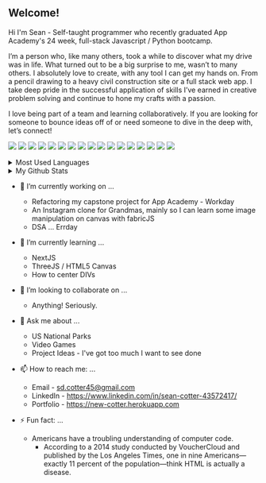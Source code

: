 <!--
**Cotter45/Cotter45** is a ✨ _special_ ✨ repository because its `README.md` (this file) appears on your GitHub profile.

Here are some ideas to get you started:

- 🔭 I’m currently working on ...
- 🌱 I’m currently learning ...
- 👯 I’m looking to collaborate on ...
- 🤔 I’m looking for help with ...
- 💬 Ask me about ...
- 📫 How to reach me: ...
- 😄 Pronouns: ...
- ⚡ Fun fact: ...
-->

## Welcome!

Hi I'm Sean - Self-taught programmer who recently graduated App Academy's 24 week, full-stack Javascript / Python bootcamp. 

I’m a person who, like many others, took a while to discover what my drive was in life. What turned out to be a big surprise to me, wasn’t to many others. I absolutely love to create, with any tool I can get my hands on. From a pencil drawing to a heavy civil construction site or a full stack web app. I take deep pride in the successful application of skills I’ve earned in creative problem solving and continue to hone my crafts with a passion.

I love being part of a team and learning collaboratively. If you are looking for someone to bounce ideas off of or need someone to dive in the deep with, let’s connect!

<!-- <table>
  <td><img src="https://github-readme-stats.vercel.app/api/top-langs/?username=Cotter45&theme=blue-green" /></td>
 <td><img src="https://github-readme-stats.vercel.app/api?username=Cotter45&show_icons=true&theme=tokyonight" /></td>
</table> -->

<img src="https://img.shields.io/badge/javascript%20-%23323330.svg?&style=for-the-badge&logo=javascript&logoColor=%23F7DF1E"/> <img src="https://img.shields.io/badge/TypeScript-007ACC?style=for-the-badge&logo=typescript&logoColor=white" /> <img src="https://img.shields.io/badge/python%20-%2314354C.svg?&style=for-the-badge&logo=python&logoColor=white"/> <img src="https://img.shields.io/badge/react%20-%2320232a.svg?&style=for-the-badge&logo=react&logoColor=%2361DAFB"/> <img src="https://img.shields.io/badge/Redux-593D88?style=for-the-badge&logo=redux&logoColor=white"/> 
<img src="https://img.shields.io/badge/html5%20-%23E34F26.svg?&style=for-the-badge&logo=html5&logoColor=white"/> <img src="https://img.shields.io/badge/css3%20-%231572B6.svg?&style=for-the-badge&logo=css3&logoColor=white"/> 
 <img src="https://img.shields.io/badge/Flask-000000?style=for-the-badge&logo=flask&logoColor=white"/> 
<img src="https://img.shields.io/badge/node.js%20-%2343853D.svg?&style=for-the-badge&logo=node.js&logoColor=white"/> <img src ="https://img.shields.io/badge/Express.js-000000?style=for-the-badge&logo=express&logoColor=white"/> 
<img src ="https://img.shields.io/badge/postgres-%23316192.svg?&style=for-the-badge&logo=postgresql&logoColor=white"/> 
<img src="https://camo.githubusercontent.com/783c0ba99432e0f18a998dbbcb3fb46a3f0bb564751c08bbaf138189716c1643/68747470733a2f2f696d672e736869656c64732e696f2f62616467652f416d617a6f6e5f4157532d3233324633453f7374796c653d666f722d7468652d6261646765266c6f676f3d616d617a6f6e2d617773266c6f676f436f6c6f723d7768697465"/> <img src="https://img.shields.io/badge/Docker-2CA5E0?style=for-the-badge&logo=docker&logoColor=white"/> <img src="https://img.shields.io/badge/Postman-FF6C37?style=for-the-badge&logo=Postman&logoColor=white"/> <img src="https://img.shields.io/badge/Heroku-430098?style=for-the-badge&logo=heroku&logoColor=white"/> <img src="https://img.shields.io/badge/Netlify-00C7B7?style=for-the-badge&logo=netlify&logoColor=white" /> 
<img src="https://img.shields.io/badge/git%20-%23F05033.svg?&style=for-the-badge&logo=git&logoColor=white"/> 

<!-- <table>
  <td> -->
<details>
  <summary>Most Used Languages</summary>
  <img src="https://github-readme-stats.vercel.app/api/top-langs/?username=Cotter45&theme=blue-green" />
</details>
<!--   </td>
  <td> -->
<details>
  <summary>My Github Stats</summary>
  <img src="https://github-readme-stats.vercel.app/api?username=Cotter45&show_icons=true&theme=tokyonight" />
</details>
<!--   </td>
</table> -->

- 🔭 I’m currently working on ...
  * Refactoring my capstone project for App Academy - Workday
  * An Instagram clone for Grandmas, mainly so I can learn some image manipulation on canvas with fabricJS
  * DSA ... Errday

- 🌱 I’m currently learning ...
  * NextJS
  * ThreeJS / HTML5 Canvas
  * How to center DIVs

- 👯 I’m looking to collaborate on ...
  * Anything! Seriously.
 
- 💬 Ask me about ...
  * US National Parks
  * Video Games
  * Project Ideas - I've got too much I want to see done

- 📫 How to reach me: ...
  * Email - sd.cotter45@gmail.com
  * LinkedIn - https://www.linkedin.com/in/sean-cotter-43572417/
  * Portfolio - https://new-cotter.herokuapp.com 

- ⚡ Fun fact: ...
  * Americans have a troubling understanding of computer code.
    - According to a 2014 study conducted by VoucherCloud and published by the Los Angeles Times, one in nine Americans—exactly 11 percent of the population—think HTML is actually a disease.
